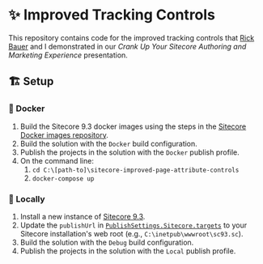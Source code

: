 # ✨ Improved Tracking Controls

This repository contains code for the improved tracking controls that
[Rick Bauer][1] and I demonstrated in our _Crank Up Your Sitecore Authoring
and Marketing Experience_ presentation.

## 🏗️ Setup

### 🐳 Docker

1. Build the Sitecore 9.3 docker images using the steps in the
   [Sitecore Docker images repository][2].
2. Build the solution with the `Docker` build configuration.
3. Publish the projects in the solution with the `Docker` publish profile.
4. On the command line:
   1. `cd C:\[path-to]\sitecore-improved-page-attribute-controls`
   2. `docker-compose up`

### 💽 Locally

1. Install a new instance of [Sitecore 9.3][3].
2. Update the `publishUrl` in [`PublishSettings.Sitecore.targets`][4] to your
   Sitecore installation's web root (e.g., `C:\inetpub\wwwroot\sc93.sc`).
3. Build the solution with the `Debug` build configuration.
4. Publish the projects in the solution with the `Local` publish profile.

[1]: https://twitter.com/Sitecordial
[2]: https://github.com/sitecore/docker-images
[3]: https://dev.sitecore.net/Downloads/Sitecore_Experience_Platform/93/Sitecore_Experience_Platform_93_Initial_Release.aspx
[4]: PublishSettings.Sitecore.targets
